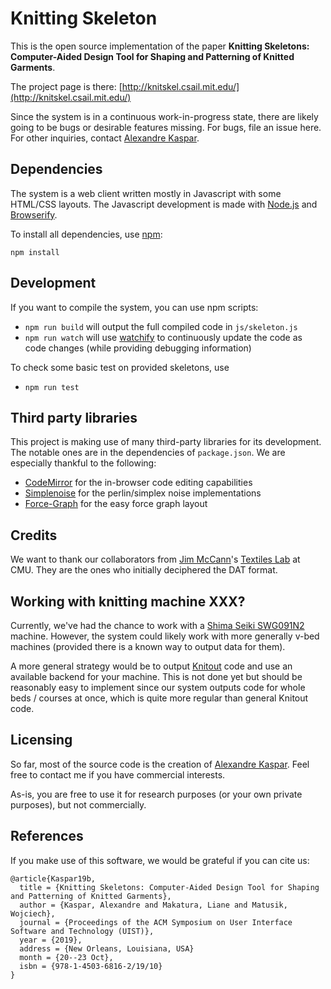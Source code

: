 # Knitting Skeleton

This is the open source implementation of the paper
**Knitting Skeletons: Computer-Aided Design Tool for Shaping and Patterning of Knitted Garments**.

The project page is there:
[http://knitskel.csail.mit.edu/](http://knitskel.csail.mit.edu/)

Since the system is in a continuous work-in-progress state, there are likely going to be bugs or desirable features missing.
For bugs, file an issue here. For other inquiries, contact [Alexandre Kaspar](http://w-x.ch).

## Dependencies

The system is a web client written mostly in Javascript with some HTML/CSS layouts.
The Javascript development is made with [Node.js](https://nodejs.org/en/) and [Browserify](http://browserify.org/).

To install all dependencies, use [npm](https://www.npmjs.com/):
```
npm install
```

## Development

If you want to compile the system, you can use npm scripts:

* `npm run build` will output the full compiled code in `js/skeleton.js`
* `npm run watch` will use [watchify](https://github.com/browserify/watchify) to continuously update the code as code changes (while providing debugging information)

To check some basic test on provided skeletons, use

* `npm run test`

## Third party libraries

This project is making use of many third-party libraries for its development.
The notable ones are in the dependencies of `package.json`.
We are especially thankful to the following:

* [CodeMirror](https://codemirror.net/) for the in-browser code editing capabilities
* [Simplenoise](https://github.com/josephg/noisejs#readme) for the perlin/simplex noise implementations
* [Force-Graph](https://github.com/vasturiano/force-graph) for the easy force graph layout

## Credits

We want to thank our collaborators from [Jim McCann](https://github.com/ixchow)'s [Textiles Lab](https://textiles-lab.github.io/) at CMU.
They are the ones who initially deciphered the DAT format.

## Working with knitting machine XXX?

Currently, we've had the chance to work with a [Shima Seiki SWG091N2](https://www.shimaseiki.com/product/knit/swg_n2/) machine.
However, the system could likely work with more generally v-bed machines (provided there is a known way to output data for them).

A more general strategy would be to output [Knitout](https://github.com/textiles-lab/knitout/) code and use an available backend for your machine.
This is not done yet but should be reasonably easy to implement since our system outputs code for whole beds / courses at once, which is quite more regular than general Knitout code.

## Licensing

So far, most of the source code is the creation of [Alexandre Kaspar](http://w-x.ch).
Feel free to contact me if you have commercial interests.

As-is, you are free to use it for research purposes (or your own private purposes), but not commercially.

## References

If you make use of this software, we would be grateful if you can cite us:
```
@article{Kaspar19b,
  title = {Knitting Skeletons: Computer-Aided Design Tool for Shaping and Patterning of Knitted Garments},
  author = {Kaspar, Alexandre and Makatura, Liane and Matusik, Wojciech},
  journal = {Proceedings of the ACM Symposium on User Interface Software and Technology (UIST)},
  year = {2019},
  address = {New Orleans, Louisiana, USA}
  month = {20--23 Oct},
  isbn = {978-1-4503-6816-2/19/10}
}
```
